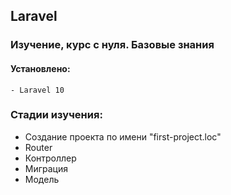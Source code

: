 ## Laravel

### Изучение, курс с нуля. Базовые знания

#### Установлено:
    - Laravel 10

### Стадии изучения:
<ul>
    <li>Создание проекта по имени "first-project.loc"</li>
    <li>Router</li>
    <li>Контроллер</li>
    <li>Миграция</li>
    <li>Модель</li>
</ul>